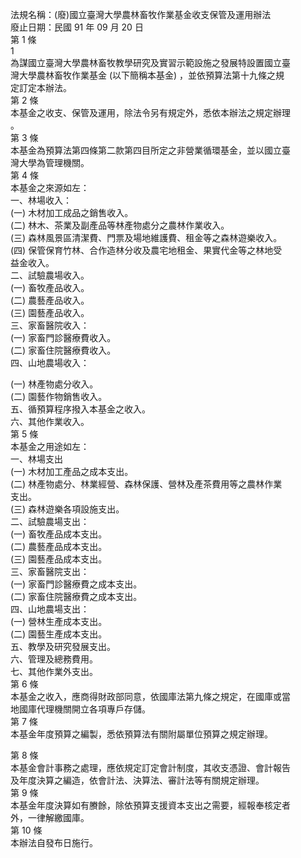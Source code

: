 法規名稱：(廢)國立臺灣大學農林畜牧作業基金收支保管及運用辦法  
廢止日期：民國 91 年 09 月 20 日  
第 1 條  
1  
為謀國立臺灣大學農林畜牧教學研究及實習示範設施之發展特設置國立臺  
灣大學農林畜牧作業基金 (以下簡稱本基金) ，並依預算法第十九條之規  
定訂定本辦法。  
第 2 條  
本基金之收支、保管及運用，除法令另有規定外，悉依本辦法之規定辦理  
。  
第 3 條  
本基金為預算法第四條第二款第四目所定之非營業循環基金，並以國立臺  
灣大學為管理機關。  
第 4 條  
本基金之來源如左：  
一、林場收入：  
(一) 木材加工成品之銷售收入。  
(二) 林木、茶業及副產品等林產物處分之農林作業收入。  
(三) 森林風景區清潔費、門票及場地維護費、租金等之森林遊樂收入。  
(四) 保管保育竹林、合作造林分收及農宅地租金、果實代金等之林地受  
益金收入。  
二、試驗農場收入。  
(一) 畜牧產品收入。  
(二) 農藝產品收入。  
(三) 園藝產品收入。  
三、家畜醫院收入：  
(一) 家畜門診醫療費收入。  
(二) 家畜住院醫療費收入。  
四、山地農場收入：  


(一) 林產物處分收入。  
(二) 園藝作物銷售收入。  
五、循預算程序撥入本基金之收入。  
六、其他作業收入。  
第 5 條  
本基金之用途如左：  
一、林場支出  
(一) 木材加工產品之成本支出。  
(二) 林產物處分、林業經營、森林保護、營林及產茶費用等之農林作業  
支出。  
(三) 森林遊樂各項設施支出。  
二、試驗農場支出：  
(一) 畜牧產品成本支出。  
(二) 農藝產品成本支出。  
(三) 園藝產品成本支出。  
三、家畜醫院支出：  
(一) 家畜門診醫療費之成本支出。  
(二) 家畜住院醫療費之成本支出。  
四、山地農場支出：  
(一) 營林生產成本支出。  
(二) 園藝生產成本支出。  
五、教學及研究發展支出。  
六、管理及總務費用。  
七、其他作業外支出。  
第 6 條  
本基金之收入，應商得財政部同意，依國庫法第九條之規定，在國庫或當  
地國庫代理機關開立各項專戶存儲。  
第 7 條  
本基金年度預算之編製，悉依預算法有關附屬單位預算之規定辦理。  


第 8 條  
本基金會計事務之處理，應依規定訂定會計制度，其收支憑證、會計報告  
及年度決算之編造，依會計法、決算法、審計法等有關規定辦理。  
第 9 條  
本基金年度決算如有賸餘，除依預算支援資本支出之需要，經報奉核定者  
外，一律解繳國庫。  
第 10 條  
本辦法自發布日施行。  


